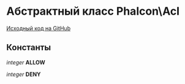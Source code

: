 # Абстрактный класс **Phalcon\\Acl**

<a href="https://github.com/phalcon/cphalcon/blob/master/phalcon/acl.zep" class="btn btn-default btn-sm">Исходный код на GitHub</a>

## Константы

*integer* **ALLOW**

*integer* **DENY**
